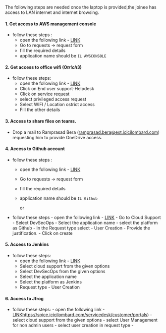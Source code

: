 

The following steps are needed once the laptop is provided,the joinee has access to LAN internet and internet browsing.

#### 1. Get access to AWS management console

- follow these steps :
     - open the following link - [LINK](http://lamgroup.icicibankltd.com:97/LA_Index_New.aspx)
     - Go to requests -> request form
     - fill the required details
     - application name should be `IL AWSCONSOLE`
 
#### 2. Get access to office wifi (O$tr!ch3$)

-  follow these steps:
     - open the following link - [LINK](https://spice.icicilombard.com/servicedesk/customer/portals)
     - Click on End user support-Helpdesk
     - Click on service request
     - select privileged access request
     - Select WIFI / Location ostrict access
     - Fill the other details

#### 3. Access to share files on teams.

- Drop a mail to Ramprasad Bera (ramprasad.bera@ext.icicilombard.com) requesting him to provide OneDrive access.


#### 4. Access to Github account

- follow these steps :
     - open the following link - [LINK](http://lamgroup.icicibankltd.com:97/LA_Index_New.aspx)
     - Go to requests -> request form
     - fill the required details
     - application name should be `IL Github`
 
       or

- follow these steps
      - open the following link - [LINK](https://spice.icicilombard.com/servicedesk/customer/portals)
      - Go to Cloud Support
      - Select DevSecOps
      - Select the application name
      - select the platform as Github
      - In the Request type select - User Creation
      - Provide the justification.
      - Click on create
 
#### 5. Access to Jenkins

- follow these steps:
     - open the following link - [LINK](https://spice.icicilombard.com/servicedesk/customer/portals)
     - Select cloud support from the given options
     - Select DevSecOps from the given options
     - Select the application name
     - Select the platform as Jenkins
     - Request type - User Creation
 
       
#### 6. Access to Jfrog

- follow these steps:
       - open the following link - [LINK](https://spice.icicilombard.com/servicedesk/customer/portals)https://spice.icicilombard.com/servicedesk/customer/portals)
       - select cloud support from the given options
       - select User Management for non admin users
       - select user creation in request type
       - 

